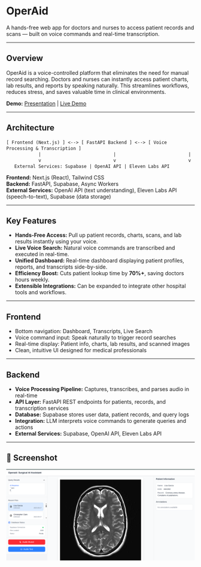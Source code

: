 # OperAid
A hands-free web app for doctors and nurses to access patient records and scans — built on voice commands and real-time transcription.

---

## Overview
OperAid is a voice-controlled platform that eliminates the need for manual record searching. Doctors and nurses can instantly access patient charts, lab results, and reports by speaking naturally. This streamlines workflows, reduces stress, and saves valuable time in clinical environments.  

**Demo:** [Presentation](https://operaid.framer.website/) | [Live Demo](https://operaid.vercel.app/)

---

## Architecture
```text
[ Frontend (Next.js) ] <--> [ FastAPI Backend ] <--> [ Voice Processing & Transcription ]
            |                           |                           |
            v                           v                           v
   External Services: Supabase | OpenAI API | Eleven Labs API
```

**Frontend:** Next.js (React), Tailwind CSS  
**Backend:** FastAPI, Supabase, Async Workers  
**External Services:** OpenAI API (text understanding), Eleven Labs API (speech-to-text), Supabase (data storage)

---

## Key Features

- **Hands-Free Access:** Pull up patient records, charts, scans, and lab results instantly using your voice.  
- **Live Voice Search:** Natural voice commands are transcribed and executed in real-time.  
- **Unified Dashboard:** Real-time dashboard displaying patient profiles, reports, and transcripts side-by-side.  
- **Efficiency Boost:** Cuts patient lookup time by **70%+**, saving doctors hours weekly.  
- **Extensible Integrations:** Can be expanded to integrate other hospital tools and workflows.

---

## Frontend

- Bottom navigation: Dashboard, Transcripts, Live Search  
- Voice command input: Speak naturally to trigger record searches  
- Real-time display: Patient info, charts, lab results, and scanned images  
- Clean, intuitive UI designed for medical professionals  

---

## Backend

- **Voice Processing Pipeline:** Captures, transcribes, and parses audio in real-time  
- **API Layer:** FastAPI REST endpoints for patients, records, and transcription services  
- **Database:** Supabase stores user data, patient records, and query logs  
- **Integration:** LLM interprets voice commands to generate queries and actions  
- **External Services:** Supabase, OpenAI API, Eleven Labs API  

---

## 📸 Screenshot

![OperAid Screenshot](./data/Screenshot%20from%202025-09-28%2014-47-02.png)
